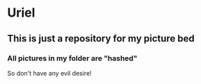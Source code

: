 # Uriel

## This is just a repository for my picture bed

### All pictures in my folder are "hashed"

So don't have any evil desire! 
